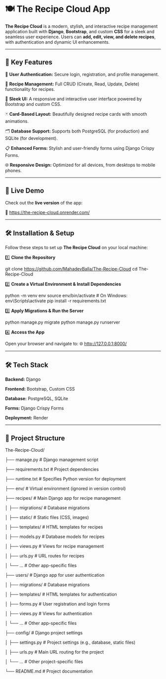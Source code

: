 # 🍽️ The Recipe Cloud App

**The Recipe Cloud** is a modern, stylish, and interactive recipe management application built with **Django**, **Bootstrap**, and custom **CSS** for a sleek and seamless user experience. Users can **add, edit, view, and delete recipes**, with authentication and dynamic UI enhancements.

---

## 🌟 Key Features

🔐 **User Authentication:** Secure login, registration, and profile management.

📝 **Recipe Management:** Full CRUD (Create, Read, Update, Delete) functionality for recipes.

🎨 **Sleek UI:** A responsive and interactive user interface powered by Bootstrap and custom CSS.

🃏 **Card-Based Layout:** Beautifully designed recipe cards with smooth animations.

🗂️ **Database Support:** Supports both PostgreSQL (for production) and SQLite (for development).

📋 **Enhanced Forms:** Stylish and user-friendly forms using Django Crispy Forms.

🌐 **Responsive Design:** Optimized for all devices, from desktops to mobile phones.

---

## 🚀 Live Demo

Check out the **live version** of the app:

🔗 https://the-recipe-cloud.onrender.com/

---

## 🛠️ Installation & Setup

Follow these steps to set up **The Recipe Cloud** on your local machine:

1️⃣ **Clone the Repository**

git clone https://github.com/MahadevBalla/The-Recipe-Cloud
cd The-Recipe-Cloud

2️⃣ **Create a Virtual Environment & Install Dependencies**

python -m venv env
source env/bin/activate # On Windows: env\Scripts\activate
pip install -r requirements.txt

3️⃣ **Apply Migrations & Run the Server**

python manage.py migrate
python manage.py runserver

4️⃣ **Access the App**

Open your browser and navigate to:
🌐 http://127.0.0.1:8000/

---

## 🛠️ Tech Stack

**Backend:** Django

**Frontend:** Bootstrap, Custom CSS

**Database:** PostgreSQL, SQLite

**Forms:** Django Crispy Forms

**Deployment:** Render

---

## 📂 Project Structure

The-Recipe-Cloud/

├── manage.py # Django management script

├── requirements.txt # Project dependencies

├── runtime.txt # Specifies Python version for deployment

├── env/ # Virtual environment (ignored in version control)

├── recipes/ # Main Django app for recipe management

│ ├── migrations/ # Database migrations

│ ├── static/ # Static files (CSS, images)

│ ├── templates/ # HTML templates for recipes

│ ├── models.py # Database models for recipes

│ ├── views.py # Views for recipe management

│ ├── urls.py # URL routes for recipes

│ └── ... # Other app-specific files

├── users/ # Django app for user authentication

│ ├── migrations/ # Database migrations

│ ├── templates/ # HTML templates for authentication

│ ├── forms.py # User registration and login forms

│ ├── views.py # Views for authentication

│ └── ... # Other app-specific files

├── config/ # Django project settings

│ ├── settings.py # Project settings (e.g., database, static files)

│ ├── urls.py # Main URL routing for the project

│ └── ... # Other project-specific files

└── README.md # Project documentation
